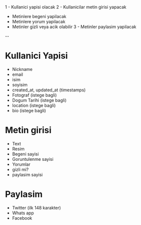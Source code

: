 1 - Kullanici yapisi olacak
2 - Kullanicilar metin girisi yapacak

- Metinlere begeni yapilacak
- Metinlere yorum yapilacak
- Metinler gizli veya acik olabilir
  3 - Metinler paylasim yapilacak

--

# Kullanici Yapisi

- Nickname
- email
- isim
- soyisim
- created_at, updated_at (timestamps)
- Fotograf (istege bagli)
- Dogum Tarihi (istege bagli)
- location (istege bagli)
- bio (istege bagli)

# Metin girisi

- Text
- Resim
- Begeni sayisi
- Goruntulenme sayisi
- Yorumlar
- gizli mi?
- paylasim sayisi

# Paylasim

- Twitter (ilk 148 karakter)
- Whats app
- Facebook
